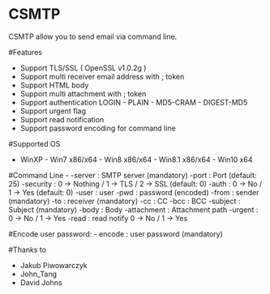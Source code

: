 # CSMTP

CSMTP allow you to send email via command line.

#Features
  - Support TLS/SSL ( OpenSSL v1.0.2g )
  - Support multi receiver email address with ; token
  - Support HTML body
  - Support multi attachment with ; token
  - Support authentication LOGIN - PLAIN - MD5-CRAM - DIGEST-MD5
  - Support urgent flag
  - Support read notification
  - Support password encoding for command line
  
#Supported OS
  - WinXP - Win7 x86/x64 - Win8 x86/x64 - Win8.1 x86/x64 - Win10 x64

#Command Line
	- -server <string>: SMTP server (mandatory)
  -port <number>: Port (default: 25)
  -security <number>: 0 -> Nothing / 1 -> TLS / 2 -> SSL (default: 0)
	-auth <number>: 0 -> No / 1 -> Yes (default: 0)
	-user <string>: user
	-pwd <string>: password (encoded)
	-from <string>: sender (mandatory)
	-to <string>: receiver (mandatory)
	-cc <string>: CC
	-bcc <string>: BCC
	-subject <string>: Subject (mandatory)
  -body <string>: Body
	-attachment <string>: Attachment path
	-urgent <number>: 0 -> No / 1 -> Yes
	-read <number>: read notify 0 -> No / 1 -> Yes
	
#Encode user password:
	- encode <string>: user password (mandatory)

#Thanks to
  - Jakub Piwowarczyk
  - John_Tang
  - David Johns
